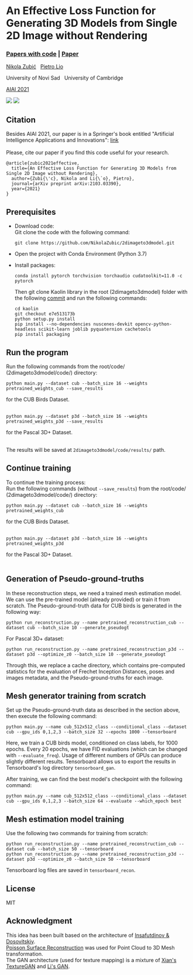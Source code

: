# An Effective Loss Function for Generating 3D Models from Single 2D Image without Rendering

### [Papers with code](https://paperswithcode.com/paper/an-effective-loss-function-for-generating-3d) | [Paper](https://arxiv.org/abs/2103.03390)

[Nikola Zubić](https://www.linkedin.com/in/nikola-zubi%C4%87-50458b18b/) &nbsp; [Pietro Lio](https://www.cl.cam.ac.uk/~pl219/) &nbsp;

University of Novi Sad &nbsp; University of Cambridge

[AIAI 2021](http://www.aiai2021.eu/)

![](https://raw.githubusercontent.com/NikolaZubic/2dimageto3dmodel/main/images/cub_birds/birds_dataset_test.png)
![](https://raw.githubusercontent.com/NikolaZubic/2dimageto3dmodel/main/images/pascal_3d/pretrained_weights_p3d.png)

## Citation
Besides AIAI 2021, our paper is in a Springer's book entitled "Artificial Intelligence Applications and Innovations": [link](https://link.springer.com/chapter/10.1007%2F978-3-030-79150-6_25)
<br><br>
Please, cite our paper if you find this code useful for your research.
```
@article{zubic2021effective,
  title={An Effective Loss Function for Generating 3D Models from Single 2D Image without Rendering},
  author={Zubi{\'c}, Nikola and Li{\`o}, Pietro},
  journal={arXiv preprint arXiv:2103.03390},
  year={2021}
}
```

## Prerequisites
- Download code:<br>
  Git clone the code with the following command:
  ```
  git clone https://github.com/NikolaZubic/2dimageto3dmodel.git
  ```
- Open the project with Conda Environment (Python 3.7)

- Install packages:
  ```
  conda install pytorch torchvision torchaudio cudatoolkit=11.0 -c pytorch
  ```
  Then git clone Kaolin library in the root (2dimageto3dmodel) folder with the following [commit](https://github.com/NVIDIAGameWorks/kaolin/tree/e7e513173bd4159ae45be6b3e156a3ad156a3eb9) and run the following commands:
  ```
  cd kaolin
  git checkout e7e513173b
  python setup.py install
  pip install --no-dependencies nuscenes-devkit opencv-python-headless scikit-learn joblib pyquaternion cachetools
  pip install packaging
  ```
## Run the program
Run the following commands from the root/code/ (2dimageto3dmodel/code/) directory:<br>
```
python main.py --dataset cub --batch_size 16 --weights pretrained_weights_cub --save_results
```
for the CUB Birds Dataset.
<br><br>
```
python main.py --dataset p3d --batch_size 16 --weights pretrained_weights_p3d --save_results
```
for the Pascal 3D+ Dataset.<br><br>

The results will be saved at `2dimageto3dmodel/code/results/` path.

## Continue training
To continue the training process:<br>
Run the following commands (without ```--save_results```) from the root/code/ (2dimageto3dmodel/code/) directory:<br>
```
python main.py --dataset cub --batch_size 16 --weights pretrained_weights_cub
```
for the CUB Birds Dataset.
<br><br>
```
python main.py --dataset p3d --batch_size 16 --weights pretrained_weights_p3d
```
for the Pascal 3D+ Dataset.<br><br>
## Generation of Pseudo-ground-truths
In these reconstruction steps, we need a trained mesh estimation model. We can use the pre-trained model (already provided) or train it from scratch. The Pseudo-ground-truth data for CUB birds is generated in the following way:
```
python run_reconstruction.py --name pretrained_reconstruction_cub --dataset cub --batch_size 10 --generate_pseudogt
```
For Pascal 3D+ dataset:
```
python run_reconstruction.py --name pretrained_reconstruction_p3d --dataset p3d --optimize_z0 --batch_size 10 --generate_pseudogt
```
Through this, we replace a cache directory, which contains pre-computed statistics for the evaluation of Frechet Inception Distances, poses and images metadata, and the Pseudo-ground-truths for each image.

## Mesh generator training from scratch
Set up the Pseudo-ground-truth data as described in the section above, then execute the following command:
```
python main.py --name cub_512x512_class --conditional_class --dataset cub --gpu_ids 0,1,2,3 --batch_size 32 --epochs 1000 --tensorboard
```
Here, we train a CUB birds model, conditioned on class labels, for 1000 epochs. Every 20 epochs, we have FID evaluations (which can be changed with `--evaluate_freq`). Usage of different numbers of GPUs can produce slightly different results. Tensorboard allows us to export the results in Tensorboard's log directory `tensorboard_gan`.

After training, we can find the best model's checkpoint with the following command:
```
python main.py --name cub_512x512_class --conditional_class --dataset cub --gpu_ids 0,1,2,3 --batch_size 64 --evaluate --which_epoch best
```

## Mesh estimation model training
Use the following two commands for training from scratch:
```
python run_reconstruction.py --name pretrained_reconstruction_cub --dataset cub --batch_size 50 --tensorboard
python run_reconstruction.py --name pretrained_reconstruction_p3d --dataset p3d --optimize_z0 --batch_size 50 --tensorboard
```
Tensorboard log files are saved in `tensorboard_recon`.

## License
MIT

## Acknowledgment
This idea has been built based on the architecture of [Insafutdinov & Dosovitskiy](https://github.com/eldar/differentiable-point-clouds).<br>
[Poisson Surface Reconstruction](https://github.com/mmolero/pypoisson) was used for Point Cloud to 3D Mesh transformation.<br>
The GAN architecture (used for texture mapping) is a mixture of [Xian's TextureGAN](https://github.com/janesjanes/Pytorch-TextureGAN) and [Li's GAN](https://arxiv.org/abs/2101.10165).
